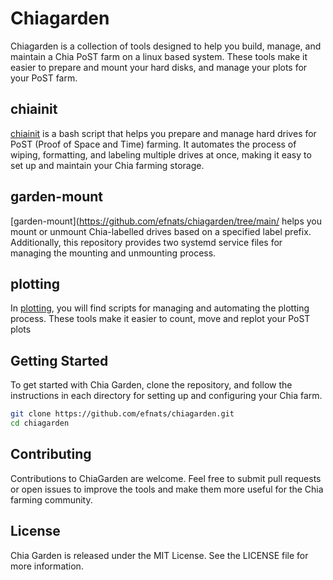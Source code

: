 # Chiagarden

Chiagarden is a collection of tools designed to help you build, manage, and maintain a Chia PoST farm on a linux based system. These tools make it easier to prepare and mount your hard disks, and manage your plots for your PoST farm.

## chiainit

[chiainit](https://github.com/efnats/chiagarden/tree/main/chiainit) is a bash script that helps you prepare and manage hard drives for PoST (Proof of Space and Time) farming. It automates the process of wiping, formatting, and labeling multiple drives at once, making it easy to set up and maintain your Chia farming storage.

## garden-mount

[garden-mount](https://github.com/efnats/chiagarden/tree/main/ helps you mount or unmount Chia-labelled drives based on a specified label prefix. Additionally, this repository provides two systemd service files for managing the mounting and unmounting process.

## plotting

In [plotting](https://github.com/efnats/chiagarden/tree/main/plotting), you will find scripts for managing and automating the plotting process. These tools make it easier to count, move and replot your PoST plots

## Getting Started

To get started with Chia Garden, clone the repository, and follow the instructions in each directory for setting up and configuring your Chia farm.

```bash
git clone https://github.com/efnats/chiagarden.git
cd chiagarden
```

## Contributing
Contributions to ChiaGarden are welcome. Feel free to submit pull requests or open issues to improve the tools and make them more useful for the Chia farming community.

## License
Chia Garden is released under the MIT License. See the LICENSE file for more information.


